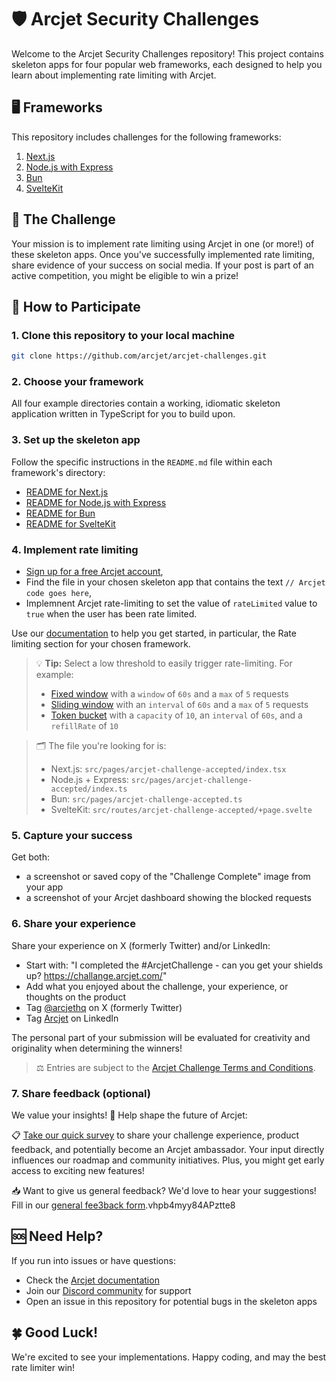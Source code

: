 # 🛡️ Arcjet Security Challenges

Welcome to the Arcjet Security Challenges repository! This project contains skeleton apps for four popular web frameworks, each designed to help you learn about implementing rate limiting with Arcjet.

## 🖥️ Frameworks

This repository includes challenges for the following frameworks:

1. [Next.js](./nextjs)
2. [Node.js with Express](./express)
3. [Bun](./bun)
4. [SvelteKit](./sveltekit)

## 🎯 The Challenge

Your mission is to implement rate limiting using Arcjet in one (or more!) of these skeleton apps. Once you've successfully implemented rate limiting, share evidence of your success on social media. If your post is part of an active competition, you might be eligible to win a prize!

## 🚀 How to Participate

### 1. Clone this repository to your local machine

```sh
git clone https://github.com/arcjet/arcjet-challenges.git
```

### 2. Choose your framework

All four example directories contain a working, idiomatic skeleton application written in TypeScript for you to build upon.

### 3. Set up the skeleton app

Follow the specific instructions in the `README.md` file within each framework's directory:

- [README for Next.js](./nextjs/README.md)
- [README for Node.js with Express](./express/README.md)
- [README for Bun](./bun/README.md)
- [README for SvelteKit](./sveltekit/README.md)

### 4. Implement rate limiting

- [Sign up for a free Arcjet account](https://app.arcjet.com/),
- Find the file in your chosen skeleton app that contains the text `// Arcjet code goes here`,
- Implemnent Arcjet rate-limiting to set the value of `rateLimited` value to `true` when the user has been rate limited.

Use our [documentation](https://docs.arcjet.com) to help you get started, in particular, the Rate limiting section for your chosen framework.

> 💡 **Tip:** Select a low threshold to easily trigger rate-limiting. For example:
>
> - [Fixed window](https://docs.arcjet.com/rate-limiting/algorithms#fixed-window-example) with a `window` of `60s` and a `max` of `5` requests
> - [Sliding window](https://docs.arcjet.com/rate-limiting/algorithms#sliding-window-example) with an `interval` of `60s` and a `max` of `5` requests
> - [Token bucket](https://docs.arcjet.com/rate-limiting/algorithms#token-bucket-example) with a `capacity` of `10`, an `interval` of `60s`, and a `refillRate` of `10`

> 🗂️ The file you're looking for is:
>
> - Next.js: `src/pages/arcjet-challenge-accepted/index.tsx`
> - Node.js + Express: `src/pages/arcjet-challenge-accepted/index.ts`
> - Bun: `src/pages/arcjet-challenge-accepted.ts`
> - SvelteKit: `src/routes/arcjet-challenge-accepted/+page.svelte`

### 5. Capture your success

Get both:

- a screenshot or saved copy of the "Challenge Complete" image from your app
- a screenshot of your Arcjet dashboard showing the blocked requests

### 6. Share your experience

Share your experience on X (formerly Twitter) and/or LinkedIn:

- Start with: "I completed the #ArcjetChallenge - can you get your shields up? https://challange.arcjet.com/"
- Add what you enjoyed about the challenge, your experience, or thoughts on the product
- Tag [@arcjethq](https://twitter.com/arcjethq) on X (formerly Twitter)
- Tag [Arcjet](https://www.linkedin.com/company/arcjet) on LinkedIn

The personal part of your submission will be evaluated for creativity and originality when determining the winners!

> ⚖️ Entries are subject to the [Arcjet Challenge Terms and Conditions](https://challenge.arcjet.com/terms).

### 7. Share feedback (optional)

We value your insights! 📣 Help shape the future of Arcjet:

📋 [Take our quick survey](https://forms.gle/hn8uWDNjsPeX9Dx18) to share your challenge experience, product feedback, and potentially become an Arcjet ambassador. Your input directly influences our roadmap and community initiatives. Plus, you might get early access to exciting new features!

📥 Want to give us general feedback? We'd love to hear your suggestions! Fill in our [general fee3back form](https://forms.gle/).vhpb4myy84APztte8

## 🆘 Need Help?

If you run into issues or have questions:

- Check the [Arcjet documentation](https://docs.arcjet.com)
- Join our [Discord community](https://discord.gg/TPra6jqZDC) for support
- Open an issue in this repository for potential bugs in the skeleton apps

## 🍀 Good Luck!

We're excited to see your implementations. Happy coding, and may the best rate limiter win!
